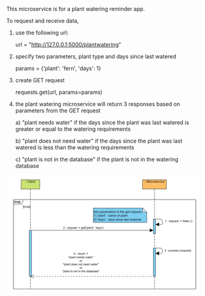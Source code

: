 This microservice is for a plant watering reminder app.

To request and receive data, 

1) use the following url:

    url = "http://127.0.0.1:5000/plantwatering"

2) specify two parameters, plant type and days since last watered
   
   params = {'plant': 'fern', 'days': 1}

3) create GET request 

   requests.get(url, params=params)

4) the plant watering microservice will return 3 responses based on parameters from the GET request
   
   a) "plant needs water" if the days since the plant was last watered is greater or equal to the watering requirements
   
   b) "plant does not need water" if the days since the plant was last watered is less than the watering requirements
   
   c) "plant is not in the database" if the plant is not in the watering database




![img.png](img.png)
